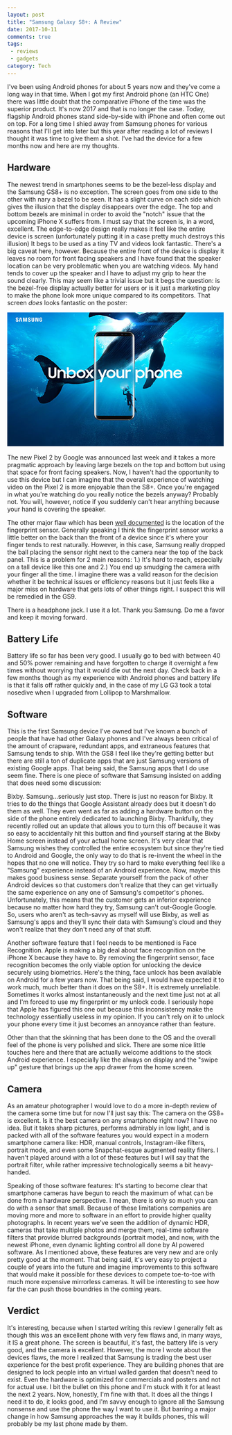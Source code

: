 ```yaml
---
layout: post
title: "Samsung Galaxy S8+: A Review"
date: 2017-10-11
comments: true
tags: 
 - reviews
 - gadgets
category: Tech
---
```


I've been using Android phones for about 5 years now and they've come a long way in that time.   When I got my first Android phone (an HTC One) there was little doubt that the comparative iPhone of the time was the superior product.  It's now 2017 and that is no longer the case.  Today, flagship Android phones stand side-by-side with iPhone and often come out on top.  For a long time I shied away from Samsung phones for various reasons that I'll get into later but this year after reading a lot of reviews I thought it was time to give them a shot. I've had the device for a few months now and here are my thoughts. 

## Hardware

The newest trend in smartphones seems to be the bezel-less display and the Samsung GS8+ is no exception.  The screen goes from one side to the other with nary a bezel to be seen. It has a slight curve on each side which gives the illusion that the display disappears over the edge. The top and bottom bezels are minimal in order to avoid the "notch" issue that the upcoming iPhone X suffers from.   I must say that the screen is, in a word, excellent.  The edge-to-edge design really makes it feel like the entire device is screen (unfortunately putting it in a case pretty much destroys this illusion)  It begs to be used as a tiny TV and videos look fantastic. There's a big caveat here, however.  Because the entire front of the device is display it leaves no room for front facing speakers and I have found that the speaker location can be very problematic when you are watching videos.  My hand tends to cover up the speaker and I have to adjust my grip to hear the sound clearly.  This may seem like a trivial issue but it begs the question:  is the bezel-free display actually better for users or is it just a marketing ploy to make the phone look more unique compared to its competitors.  That screen _does_ looks fantastic on the poster:

<img src="/images/s8-whale.jpg" style="text-align:center"/>

The new Pixel 2 by Google was announced last week and it takes a more pragmatic approach by leaving large bezels on the top and bottom but using that space for front facing speakers.  Now, I haven't had the opportunity to use this device but I can imagine that the overall experience of watching video on the Pixel 2 is more enjoyable than the S8+.  Once you're engaged in what you're watching do you really notice the bezels anyway?  Probably not.  You will, however, notice if you suddenly can't hear anything because your hand is covering the speaker.

The other major flaw which has been [well documented](https://www.theverge.com/2017/4/18/15328968/samsung-galaxy-s8-review-s8-plus) is the location of the fingerprint sensor.  Generally speaking I think the fingerprint sensor works a little better on the back than the front of a device since it's where your finger tends to rest naturally.  However, in this case, Samsung really dropped the ball placing the sensor right next to the camera near the top of the back panel.  This is a problem for 2 main reasons: 1.) It's hard to reach, especially on a tall device like this one and 2.) You end up smudging the camera with your finger all the time.  I imagine there was a valid reason for the decision whether it be technical issues or efficiency reasons but it just feels like a major miss on hardware that gets lots of other things right.  I suspect this will be remedied in the GS9.

There is a headphone jack.  I use it a lot.  Thank you Samsung.  Do me a favor and keep it moving forward.

## Battery Life

Battery life so far has been very good. I usually go to bed with between 40 and 50% power remaining and have forgotten to charge it overnight a few times without worrying that it would die out the next day.  Check back in a few months though as my experience with Android phones and battery life is that it falls off rather quickly and, in the case of my LG G3 took a total nosedive when I upgraded from Lollipop to Marshmallow.

## Software

This is the first Samsung device I've owned but I've known a bunch of people that have had other Galaxy phones and I've always been critical of the amount of crapware, redundant apps, and extraneous features that Samsung tends to ship.  With the GS8 I feel like they're getting better but there are still a ton of duplicate apps that are just Samsung versions of existing Google apps.  That being said, the Samsung apps that I do use seem fine. There is one piece of software that Samsung insisted on adding that does need some discussion:

Bixby. Samsung…seriously just stop. There is just no reason for Bixby.  It tries to do the things that Google Assistant already does but it doesn't do them as well.  They even went as far as adding a hardware button on the side of the phone entirely dedicated to launching Bixby. Thankfully, they recently rolled out an update that allows you to turn this off because it was so easy to accidentally hit this button and find yourself staring at the Bixby Home screen instead of your actual home screen.  It's very clear that Samsung wishes they controlled the entire ecosystem but since they're tied to Android and Google, the only way to do that is re-invent the wheel in the hopes that no one will notice.  They try so hard to make everything feel like a "Samsung" experience instead of an Android experience.  Now, maybe this makes good business sense.  Separate yourself from the pack of other Android devices so that customers don't realize that they can get virtually the same experience on any one of Samsung's competitor's phones.  Unfortunately, this means that the customer gets an inferior experience because no matter how hard they try, Samsung can't out-Google Google.  So, users who aren't as tech-savvy as myself will use Bixby, as well as Samsung's apps and they'll sync their data with Samsung's cloud and they won't realize that they don't need any of that stuff. 

Another software feature that I feel needs to be mentioned is Face Recognition.  Apple is making a big deal about face recognition on the iPhone X because they have to.  By removing the fingerprint sensor, face recognition becomes the only viable option for unlocking the device securely using biometrics.  Here's the thing, face unlock has been available on Android for a few years now.  That being said, I would have expected it to work much, much better than it does on the S8+.  It is extremely unreliable.  Sometimes it works almost instantaneously and the next time just not at all and I'm forced to use my fingerprint or my unlock code.  I seriously hope that Apple has figured this one out because this inconsistency make the technology essentially useless in my opinion.  If you can't rely on it to unlock your phone every time it just becomes an annoyance rather than feature.

Other than that the skinning that has been done to the OS and the overall feel of the phone is very polished and slick.  There are some nice little touches here and there that are actually welcome additions to the stock Android experience.  I especially like the always on display and the "swipe up" gesture that brings up the app drawer from the home screen.  

## Camera

As an amateur photographer I would love to do a more in-depth review of the camera some time but for now I'll just say this: The camera on the GS8+ is excellent.  Is it the best camera on any smartphone right now?  I have no idea.  But it takes sharp pictures, performs admirably in low light, and is packed with all of the software features you would expect in a modern smartphone camera like: HDR, manual controls, Instagram-like filters, portrait mode, and even some Snapchat-esque augmented reality filters.  I haven't played around with a lot of these features but I will say that the portrait filter, while rather impressive technologically seems a bit heavy-handed.  

Speaking of those software features: It's starting to become clear that smartphone cameras have begun to reach the maximum of what can be done from a hardware perspective.  I mean, there is only so much you can do with a sensor that small. Because of these limitations companies are moving more and more to software in an effort to provide higher quality photographs. In recent years we've seen the addition of dynamic HDR, cameras that take multiple photos and merge them, real-time software filters that provide blurred backgrounds (portrait mode), and now, with the newest iPhone, even dynamic lighting control all done by AI powered software. As I mentioned above, these features are very new and are only pretty good at the moment.  That being said, it's very easy to project a couple of years into the future and imagine improvements to this software that would make it possible for these devices to compete toe-to-toe with much more expensive mirrorless cameras.  It will be interesting to see how far the can push those boundries in the coming years.

## Verdict

It's interesting, because when I started writing this review I generally felt as though this was an excellent phone with very few flaws and, in many ways, it IS a great phone.  The screen is beautiful, it's fast, the battery life is very good, and the camera is excellent.  However, the more I wrote about the devices flaws, the more I realized that Samsung is trading the best user experience for the best profit experience.  They are building phones that are designed to lock people into an virtual walled garden that doesn't need to exist.  Even the hardware is optimized for commercials and posters and not for actual use.  I bit the bullet on this phone and I'm stuck with it for at least the next 2 years.  Now, honestly, I'm fine with that.  It does all the things I need it to do, it looks good, and I'm savvy enough to ignore all the Samsung nonsense and use the phone the way I want to use it.  But barring a major change in how Samsung approaches the way it builds phones, this will probably be my last phone made by them.

